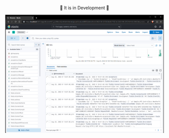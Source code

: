<div align="center">
    <p>🚧 It is in Development 🚧</p>
  <img src="https://github.com/guilhermelinosp/dotnet-core-elasticsearch-kibana-serilog-integration/blob/main/.github/Screenshot%202023-08-23%20181710.png" alt="Under Construction">
</div>
